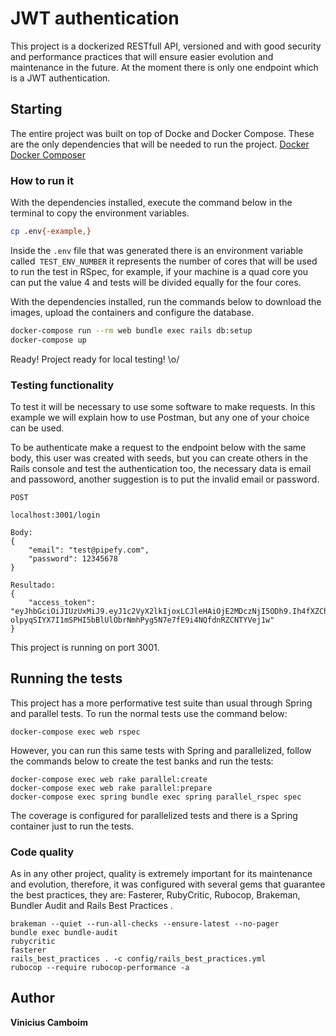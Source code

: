 # JWT authentication

This project is a dockerized RESTfull API, versioned and with good security and performance practices that will ensure easier evolution and maintenance in the future. At the moment there is only one endpoint which is a JWT authentication.

## Starting

The entire project was built on top of Docke and Docker Compose. These are the only dependencies that will be needed to run the project.
[Docker](https://docs.docker.com/install/linux/docker-ce/ubuntu/) 
[Docker Composer](https://docs.docker.com/compose/install/)

### How to run it

With the dependencies installed, execute the command below in the terminal to copy the environment variables.

```sh
cp .env{-example,}
```

Inside the `.env` file that was generated there is an environment variable called` TEST_ENV_NUMBER` it represents the number of cores that will be used to run the test in RSpec, for example, if your machine is a quad core you can put the value 4 and tests will be divided equally for the four cores.

With the dependencies installed, run the commands below to download the images, upload the containers and configure the database.

```sh
docker-compose run --rm web bundle exec rails db:setup
docker-compose up
```

Ready! Project ready for local testing! \o/

### Testing functionality

To test it will be necessary to use some software to make requests. In this example we will explain how to use Postman, but any one of your choice can be used.

To be authenticate make a request to the endpoint below with the same body, this user was created with seeds, but you can create others in the Rails console and test the authentication too, the necessary data is email and passoword, another suggestion is to put the invalid email or password.

```
POST

localhost:3001/login

Body:
{
	"email": "test@pipefy.com",
	"password": 12345678
}

Resultado:
{
    "access_token": "eyJhbGciOiJIUzUxMiJ9.eyJ1c2VyX2lkIjoxLCJleHAiOjE2MDczNjI5ODh9.Ih4fXZChGnZffjyD1cTE9IcVq13-olpyqSIYX7I1mSPHI5bBlUlObrNmhPyg5N7e7fE9i4NQfdnRZCNTYVej1w"
}
```

This project is running on port 3001.

## Running the tests
This project has a more performative test suite than usual through Spring and parallel tests. To run the normal tests use the command below:

```
docker-compose exec web rspec
```

However, you can run this same tests with Spring and parallelized, follow the commands below to create the test banks and run the tests:

```
docker-compose exec web rake parallel:create
docker-compose exec web rake parallel:prepare
docker-compose exec spring bundle exec spring parallel_rspec spec
```

The coverage is configured for parallelized tests and there is a Spring container just to run the tests.

### Code quality
As in any other project, quality is extremely important for its maintenance and evolution, therefore, it was configured with several gems that guarantee the best practices, they are: Fasterer, RubyCritic, Rubocop, Brakeman, Bundler Audit and Rails Best Practices .

```
brakeman --quiet --run-all-checks --ensure-latest --no-pager
bundle exec bundle-audit
rubycritic
fasterer
rails_best_practices . -c config/rails_best_practices.yml
rubocop --require rubocop-performance -a
```

## Author

**Vinicius Camboim**